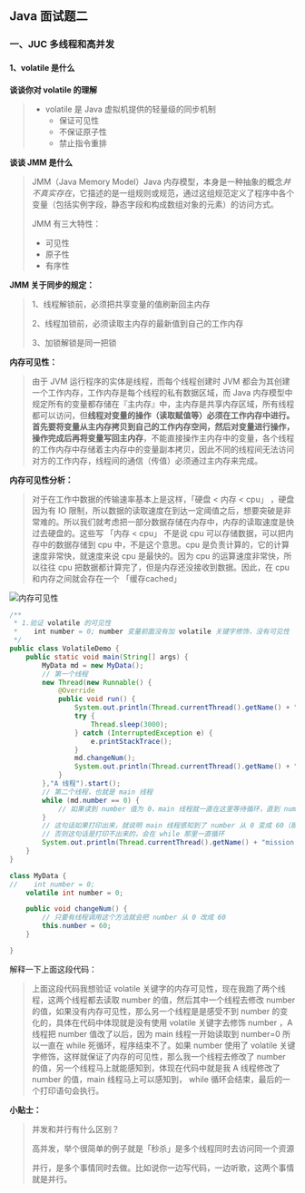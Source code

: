 ## Java 面试题二

### 一、JUC 多线程和高并发

#### 1、volatile 是什么

**谈谈你对 volatile 的理解**

> - volatile 是 Java 虚拟机提供的轻量级的同步机制
>   - 保证可见性
>   - 不保证原子性
>   - 禁止指令重排

**谈谈 JMM 是什么**

> JMM（Java Memory Model）Java 内存模型，本身是一种抽象的概念*并不真实存在*，它描述的是一组规则或规范，通过这组规范定义了程序中各个变量（包括实例字段，静态字段和构成数组对象的元素）的访问方式。
>
> JMM 有三大特性：
>
> - 可见性
> - 原子性
> - 有序性

**JMM 关于同步的规定：**

> 1、线程解锁前，必须把共享变量的值刷新回主内存
>
> 2、线程加锁前，必须读取主内存的最新值到自己的工作内存
>
> 3、加锁解锁是同一把锁

**内存可见性：**

> 由于 JVM 运行程序的实体是线程，而每个线程创建时 JVM 都会为其创建一个工作内存，工作内存是每个线程的私有数据区域，而 Java 内存模型中规定所有的变量都存储在『主内存』中，主内存是共享内存区域，所有线程都可以访问，但**线程对变量的操作（读取赋值等）必须在工作内存中进行。首先要将变量从主内存拷贝到自己的工作内存空间，然后对变量进行操作，操作完成后再将变量写回主内存**，不能直接操作主内存中的变量，各个线程的工作内存中存储着主内存中的变量副本拷贝，因此不同的线程间无法访问对方的工作内存，线程间的通信（传值）必须通过主内存来完成。

**内存可见性分析：**

> 对于在工作中数据的传输速率基本上是这样，「硬盘 < 内存 < cpu」 ，硬盘因为有 IO 限制，所以数据的读取速度在到达一定阈值之后，想要突破是非常难的。所以我们就考虑把一部分数据存储在内存中，内存的读取速度是快过去硬盘的。这些写 「内存 < cpu」 不是说 cpu 可以存储数据，可以把内存中的数据存储到 cpu 中，不是这个意思。cpu 是负责计算的，它的计算速度非常快，就速度来说 cpu 是最快的。因为 cpu 的运算速度非常快，所以往往 cpu 把数据都计算完了，但是内存还没接收到数据。因此，在 cpu 和内存之间就会存在一个 「缓存cached」

![内存可见性](https://shp-notes-1257820375.cos.ap-chengdu.myqcloud.com/shp-%E9%9D%A2%E8%AF%95%E9%A2%98/%E5%86%85%E5%AD%98%E5%8F%AF%E8%A7%81%E6%80%A7.png)

```java
/**
 * 1.验证 volatile 的可见性
 *    int number = 0; number 变量前面没有加 volatile 关键字修饰，没有可见性
 */
public class VolatileDemo {
    public static void main(String[] args) {
        MyData md = new MyData();
        // 第一个线程
        new Thread(new Runnable() {
            @Override
            public void run() {
                System.out.println(Thread.currentThread().getName() + ":开始进入");
                try {
                    Thread.sleep(3000);
                } catch (InterruptedException e) {
                    e.printStackTrace();
                }
                md.changeNum();
                System.out.println(Thread.currentThread().getName() + "update num:" + md.number);
            }
        },"A 线程").start();
        // 第二个线程，也就是 main 线程
        while (md.number == 0) {
            // 如果读到 number 值为 0，main 线程就一直在这里等待循环，直到 number 值不为 0
        }
        // 这句话如果打印出来，就说明 main 线程感知到了 number 从 0 变成 60（即内存可见性被触发）
        // 否则这句话是打印不出来的，会在 while 那里一直循环
        System.out.println(Thread.currentThread().getName() + "mission is over");
    }
}

class MyData {
//    int number = 0;
    volatile int number = 0;

    public void changeNum() {
        // 只要有线程调用这个方法就会把 number 从 0 改成 60
        this.number = 60;
    }

}
```

解释一下上面这段代码：

> 上面这段代码我想验证 volatile 关键字的内存可见性，现在我跑了两个线程，这两个线程都去读取 number 的值，然后其中一个线程去修改 number 的值，如果没有内存可见性，那么另一个线程是是感受不到 number 的变化的，具体在代码中体现就是没有使用 volatile 关键字去修饰 number ，A 线程把 number 值改了以后，因为 main 线程一开始读取到 number=0 所以一直在 while 死循环，程序结束不了。如果 number 使用了 volatile 关键字修饰，这样就保证了内存的可见性，那么我一个线程去修改了 number 的值，另一个线程马上就能感知到，体现在代码中就是我 A 线程修改了 number 的值，main 线程马上可以感知到， while 循环会结束，最后的一个打印语句会执行。

**小贴士：**

> 并发和并行有什么区别？
>
>  高并发，举个很简单的例子就是「秒杀」是多个线程同时去访问同一个资源
>
> 并行，是多个事情同时去做。比如说你一边写代码，一边听歌，这两个事情就是并行。

